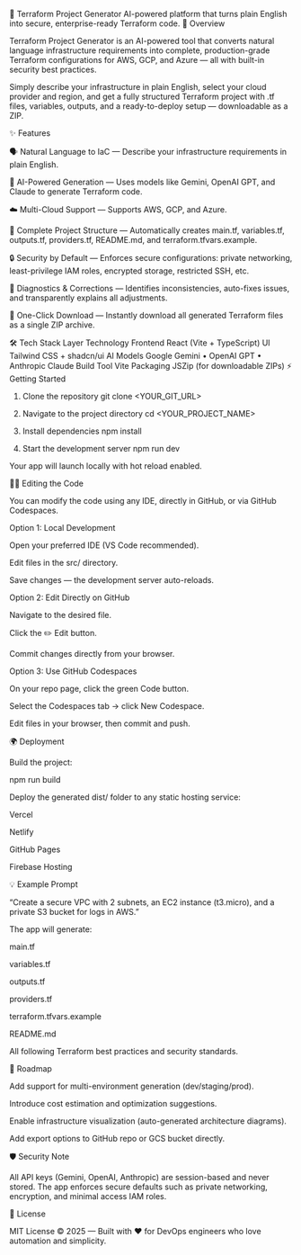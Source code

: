 🚀 Terraform Project Generator
AI-powered platform that turns plain English into secure, enterprise-ready Terraform code.
🧠 Overview

Terraform Project Generator is an AI-powered tool that converts natural language infrastructure requirements into complete, production-grade Terraform configurations for AWS, GCP, and Azure — all with built-in security best practices.

Simply describe your infrastructure in plain English, select your cloud provider and region, and get a fully structured Terraform project with .tf files, variables, outputs, and a ready-to-deploy setup — downloadable as a ZIP.

✨ Features

🗣️ Natural Language to IaC — Describe your infrastructure requirements in plain English.

🤖 AI-Powered Generation — Uses models like Gemini, OpenAI GPT, and Claude to generate Terraform code.

☁️ Multi-Cloud Support — Supports AWS, GCP, and Azure.

🧩 Complete Project Structure — Automatically creates main.tf, variables.tf, outputs.tf, providers.tf, README.md, and terraform.tfvars.example.

🔒 Security by Default — Enforces secure configurations: private networking, least-privilege IAM roles, encrypted storage, restricted SSH, etc.

🧠 Diagnostics & Corrections — Identifies inconsistencies, auto-fixes issues, and transparently explains all adjustments.

💾 One-Click Download — Instantly download all generated Terraform files as a single ZIP archive.

🛠️ Tech Stack
Layer	Technology
Frontend	React (Vite + TypeScript)
UI	Tailwind CSS + shadcn/ui
AI Models	Google Gemini • OpenAI GPT • Anthropic Claude
Build Tool	Vite
Packaging	JSZip (for downloadable ZIPs)
⚡ Getting Started
1. Clone the repository
git clone <YOUR_GIT_URL>

2. Navigate to the project directory
cd <YOUR_PROJECT_NAME>

3. Install dependencies
npm install

4. Start the development server
npm run dev


Your app will launch locally with hot reload enabled.

🧑‍💻 Editing the Code

You can modify the code using any IDE, directly in GitHub, or via GitHub Codespaces.

Option 1: Local Development

Open your preferred IDE (VS Code recommended).

Edit files in the src/ directory.

Save changes — the development server auto-reloads.

Option 2: Edit Directly on GitHub

Navigate to the desired file.

Click the ✏️ Edit button.

Commit changes directly from your browser.

Option 3: Use GitHub Codespaces

On your repo page, click the green Code button.

Select the Codespaces tab → click New Codespace.

Edit files in your browser, then commit and push.

🌍 Deployment

Build the project:

npm run build


Deploy the generated dist/ folder to any static hosting service:

Vercel

Netlify

GitHub Pages

Firebase Hosting

💡 Example Prompt

“Create a secure VPC with 2 subnets, an EC2 instance (t3.micro), and a private S3 bucket for logs in AWS.”

The app will generate:

main.tf

variables.tf

outputs.tf

providers.tf

terraform.tfvars.example

README.md

All following Terraform best practices and security standards.

🧩 Roadmap

 Add support for multi-environment generation (dev/staging/prod).

 Introduce cost estimation and optimization suggestions.

 Enable infrastructure visualization (auto-generated architecture diagrams).

 Add export options to GitHub repo or GCS bucket directly.

🛡️ Security Note

All API keys (Gemini, OpenAI, Anthropic) are session-based and never stored. The app enforces secure defaults such as private networking, encryption, and minimal access IAM roles.

🧭 License

MIT License © 2025 — Built with ❤️ for DevOps engineers who love automation and simplicity.
